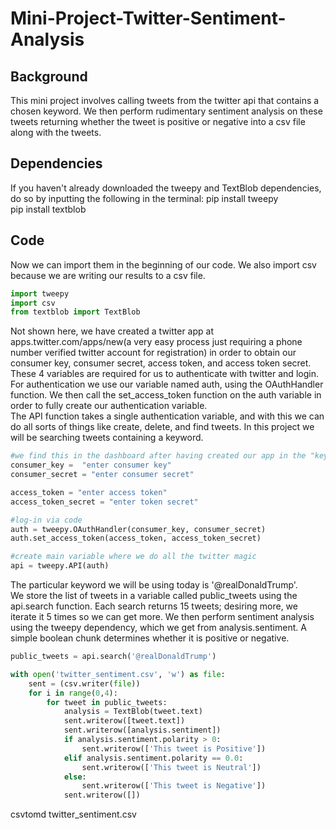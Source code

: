 # Mini-Project-Twitter-Sentiment-Analysis

## Background

This mini project involves calling tweets from the twitter api that contains a chosen keyword. We then perform rudimentary sentiment analysis on these tweets returning whether the tweet is positive or negative into a csv file along with the tweets.  

## Dependencies
If you haven't already downloaded the tweepy and TextBlob dependencies, do so by inputting the following in the terminal:
pip install tweepy  
pip install textblob  

## Code
Now we can import them in the beginning of our code. We also import csv because we are writing our results to a csv file.  
```python
import tweepy
import csv
from textblob import TextBlob
```  
Not shown here, we have created a twitter app at apps.twitter.com/apps/new(a very easy process just requiring a phone number verified twitter account for registration) in order to obtain our consumer key, consumer secret, access token, and access token secret. These 4 variables are required for us to authenticate with twitter and login. For authentication we use our variable named auth, using the OAuthHandler function. We then call the set_access_token function on the auth variable in order to fully create our authentication variable.  
The API function takes a single authentication variable, and with this we can do all sorts of things like create, delete, and find tweets. In this project we will be searching tweets containing a keyword.
```python 
#we find this in the dashboard after having created our app in the "keys and tokens" tab
consumer_key = 	"enter consumer key"
consumer_secret = "enter consumer secret"

access_token = "enter access token"
access_token_secret = "enter token secret"

#log-in via code
auth = tweepy.OAuthHandler(consumer_key, consumer_secret)
auth.set_access_token(access_token, access_token_secret)

#create main variable where we do all the twitter magic
api = tweepy.API(auth)
```  
The particular keyword we will be using today is '@realDonaldTrump'.  
We store the list of tweets in a variable called public_tweets using the api.search function. Each search returns 15 tweets; desiring more, we iterate it 5 times so we can get more. We then perform sentiment analysis using the tweepy dependency, which we get from analysis.sentiment. A simple boolean chunk determines whether it is positive or negative.
```python
public_tweets = api.search('@realDonaldTrump')

with open('twitter_sentiment.csv', 'w') as file:
	sent = (csv.writer(file))
	for i in range(0,4):
		for tweet in public_tweets:
			analysis = TextBlob(tweet.text)
			sent.writerow([tweet.text])
			sent.writerow([analysis.sentiment])
			if analysis.sentiment.polarity > 0:
				sent.writerow(['This tweet is Positive'])
			elif analysis.sentiment.polarity == 0.0:
				sent.writerow(['This tweet is Neutral'])
			else:
				sent.writerow(['This tweet is Negative'])
			sent.writerow([])
```
  
csvtomd twitter_sentiment.csv
